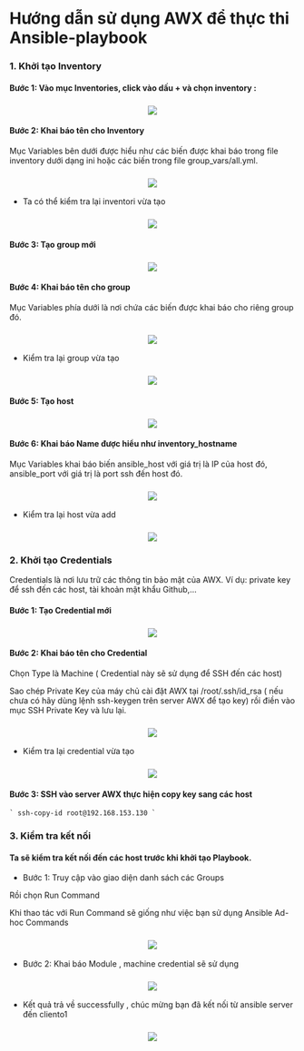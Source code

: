 # Hướng dẫn sử dụng AWX để thực thi Ansible-playbook

### 1. Khởi tạo Inventory

#### Bước 1: Vào mục Inventories, click vào dấu + và chọn inventory :

<h3 align="center"><img src="../Images/11.png"></h3>

#### Bước 2: Khai báo tên cho Inventory

Mục Variables bên dưới được hiểu như các biến được khai báo trong file inventory dưới dạng ini hoặc các biến trong file group_vars/all.yml.

<h3 align="center"><img src="../Images/12.png"></h3>

- Ta có thể kiểm tra lại inventori vừa tạo

<h3 align="center"><img src="../Images/13.png"></h3>

#### Bước 3: Tạo group mới

<h3 align="center"><img src="../Images/14.png"></h3>

#### Bước 4: Khai báo tên cho group

Mục Variables phía dưới là nơi chứa các biến được khai báo cho riêng group đó.

<h3 align="center"><img src="../Images/15.png"></h3>

- Kiểm tra lại group vừa tạo

<h3 align="center"><img src="../Images/16.png"></h3>

#### Bước 5: Tạo host

<h3 align="center"><img src="../Images/17.png"></h3>

#### Bước 6: Khai báo Name được hiểu như inventory_hostname

Mục Variables khai báo biến ansible_host với giá trị là IP của host đó, ansible_port với giá trị là port ssh đến host đó.

<h3 align="center"><img src="../Images/18.png"></h3>

- Kiểm tra lại host vừa add

<h3 align="center"><img src="../Images/19.png"></h3>

### 2. Khởi tạo Credentials

Credentials là nơi lưu trữ các thông tin bảo mật của AWX. Ví dụ: private key để ssh đến các host, tài khoản mật khẩu Github,…

#### Bước 1: Tạo Credential mới

<h3 align="center"><img src="../Images/20.png"></h3>

#### Bước 2: Khai báo tên cho Credential

Chọn Type là Machine ( Credential này sẽ sử dụng để SSH đến các host)

Sao chép Private Key của máy chủ cài đặt AWX tại /root/.ssh/id_rsa ( nếu chưa có hãy dùng lệnh ssh-keygen trên server AWX để tạo key) rồi điền vào mục SSH Private Key và lưu lại.

<h3 align="center"><img src="../Images/21.png"></h3>

- Kiểm tra lại credential vừa tạo

<h3 align="center"><img src="../Images/22.png"></h3>

#### Bước 3: SSH vào server AWX thực hiện copy key sang các host

    ` ssh-copy-id root@192.168.153.130 `

### 3. Kiểm tra kết nối

#### Ta sẽ kiểm tra kết nối đến các host trước khi khởi tạo Playbook.

- Bước 1: Truy cập vào giao diện danh sách các Groups

Rồi chọn Run Command

Khi thao tác với Run Command sẽ giống như việc bạn sử dụng Ansible Ad-hoc Commands

<h3 align="center"><img src="../Images/23.png"></h3>

- Bước 2: Khai báo Module , machine credential sẽ sử dụng

<h3 align="center"><img src="../Images/25.png"></h3>

- Kết quả trả về successfully , chúc mừng bạn đã kết nối từ ansible server đến cliento1

<h3 align="center"><img src="../Images/26.png"></h3>